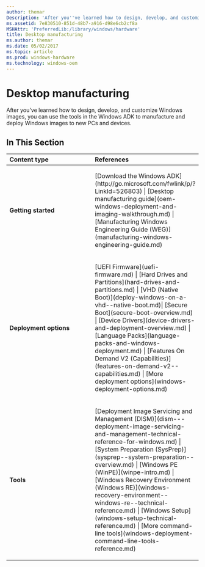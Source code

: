 ```yaml
---
author: themar
Description: 'After you''ve learned how to design, develop, and customize Windows images, you can use the tools in the Windows ADK to manufacture and deploy Windows images to new PCs and devices.'
ms.assetid: 7e830510-851d-48b7-a916-d98e6cb2cf8a
MSHAttr: 'PreferredLib:/library/windows/hardware'
title: Desktop manufacturing
ms.author: themar
ms.date: 05/02/2017
ms.topic: article
ms.prod: windows-hardware
ms.technology: windows-oem
---
```


# Desktop manufacturing


After you've learned how to design, develop, and customize Windows images, you can use the tools in the Windows ADK to manufacture and deploy Windows images to new PCs and devices.

## <span id="In_This_Section"></span><span id="in_this_section"></span><span id="IN_THIS_SECTION"></span>In This Section


<table>
<colgroup>
<col width="50%" />
<col width="50%" />
</colgroup>
<thead>
<tr class="header">
<th align="left">Content type</th>
<th align="left">References</th>
</tr>
</thead>
<tbody>
<tr class="odd">
<td align="left"><p><strong>Getting started</strong></p></td>
<td align="left"><p>[Download the Windows ADK](http://go.microsoft.com/fwlink/p/?LinkId=526803) | [Desktop manufacturing guide](oem-windows-deployment-and-imaging-walkthrough.md) | [Manufacturing Windows Engineering Guide (WEG)](manufacturing-windows-engineering-guide.md)</p></td>
</tr>
<tr class="even">
<td align="left"><p><strong>Deployment options</strong></p></td>
<td align="left"><p>[UEFI Firmware](uefi-firmware.md) | [Hard Drives and Partitions](hard-drives-and-partitions.md) | [VHD (Native Boot)](deploy-windows-on-a-vhd--native-boot.md)| [Secure Boot](secure-boot-overview.md) | [Device Drivers](device-drivers-and-deployment-overview.md) | [Language Packs](language-packs-and-windows-deployment.md) | [Features On Demand V2 (Capabilities)](features-on-demand-v2--capabilities.md) | [More deployment options](windows-deployment-options.md)</p></td>
</tr>
<tr class="odd">
<td align="left"><p><strong>Tools</strong></p></td>
<td align="left"><p>[Deployment Image Servicing and Management (DISM)](dism---deployment-image-servicing-and-management-technical-reference-for-windows.md) | [System Preparation (SysPrep)](sysprep--system-preparation--overview.md) | [Windows PE (WinPE)](winpe-intro.md) | [Windows Recovery Environment (Windows RE)](windows-recovery-environment--windows-re--technical-reference.md) | [Windows Setup](windows-setup-technical-reference.md) | [More command-line tools](windows-deployment-command-line-tools-reference.md)</p></td>
</tr>
</tbody>
</table>

 

 

 





